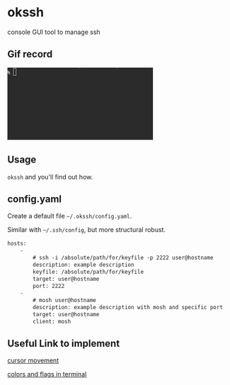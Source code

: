 okssh
===

console GUI tool to manage ssh

Gif record
---
![screenrecord](https://raw.githubusercontent.com/Feng-Zihao/okssh/master/screenrecord.gif)

Usage
---
`okssh` and you'll find out how.

config.yaml
---
Create a default file `~/.okssh/config.yaml`.

Similar with `~/.ssh/config`, but more structural robust.

```
hosts:
    -
        # ssh -i /absolute/path/for/keyfile -p 2222 user@hostname
        description: example description
        keyfile: /absolute/path/for/keyfile
        target: user@hostname
        port: 2222
    -
        # mosh user@hostname
        description: example description with mosh and specific port
        target: user@hostname
        client: mosh
```


Useful Link to implement
---
[cursor movement](http://www.tldp.org/HOWTO/Bash-Prompt-HOWTO/x361.html)

[colors and flags in terminal](http://askubuntu.com/questions/558280/changing-colour-of-text-and-background-of-terminal)
